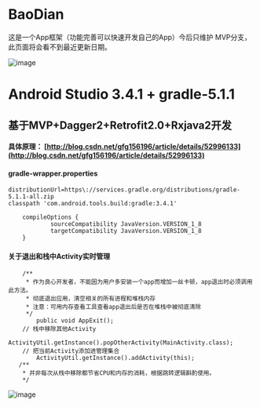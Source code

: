 # BaoDian

这是一个App框架（功能完善可以快速开发自己的App）今后只维护 MVP分支，此页面将会看不到最近更新日期。

![image](https://github.com/yugu88/BaoDian/blob/master/doc/device-2018-12-06-153552.gif)

# Android Studio 3.4.1 + gradle-5.1.1

## 基于MVP+Dagger2+Retrofit2.0+Rxjava2开发


#### 具体原理： [http://blog.csdn.net/gfg156196/article/details/52996133](http://blog.csdn.net/gfg156196/article/details/52996133)

#### gradle-wrapper.properties
    distributionUrl=https\://services.gradle.org/distributions/gradle-5.1.1-all.zip
    classpath 'com.android.tools.build:gradle:3.4.1'

```
    compileOptions {
            sourceCompatibility JavaVersion.VERSION_1_8
            targetCompatibility JavaVersion.VERSION_1_8
    }

```

#### 关于退出和栈中Activity实时管理
```
    /**
     * 作为良心开发者，不能因为用户多安装一个app而增加一丝卡顿，app退出时必须调用此方法。
     * 彻底退出应用，清空相关的所有进程和堆栈内存
     * 注意：可用内存查看工具查看app退出后是否在堆栈中被彻底清除
     */
        public void AppExit();
    // 栈中移除其他Activity
        ActivityUtil.getInstance().popOtherActivity(MainActivity.class);
    // 把当前Activity添加进管理集合
        ActivityUtil.getInstance().addActivity(this);
   /**
    * 并非每次从栈中移除都节省CPU和内存的消耗，根据跳转逻辑斟酌使用。
    */
```

![image](https://github.com/yugu88/BaoDian/blob/master/app/src/main/res/mipmap-xxhdpi/main_gg.jpeg)
